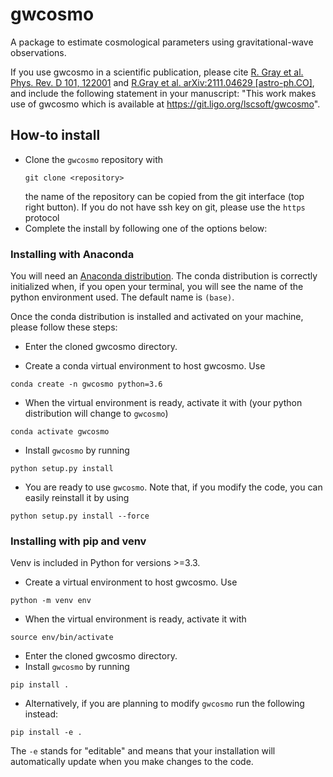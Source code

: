 # gwcosmo

A package to estimate cosmological parameters using gravitational-wave observations. 

If you use gwcosmo in a scientific publication, please cite [R. Gray et al. Phys. Rev. D 101, 122001](https://journals.aps.org/prd/abstract/10.1103/PhysRevD.101.122001) and [R.Gray et al. arXiv:2111.04629 [astro-ph.CO]](https://arxiv.org/abs/2111.04629), and include the following statement in your manuscript: "This work makes use of gwcosmo which is available at https://git.ligo.org/lscsoft/gwcosmo".

## How-to install

* Clone the `gwcosmo` repository with 
    ```
    git clone <repository>
    ```
    the name of the repository can be copied from the git interface (top right button). If you do not have ssh key on git, please use the `https` protocol
* Complete the install by following one of the options below:

### Installing with Anaconda

You will need an [Anaconda distribution](https://www.anaconda.com/). The conda distribution is correctly initialized when, if you open your terminal, you will see the name of the python environment used. The default name is `(base)`.

Once the conda distribution is installed and activated on your machine, please follow these steps:

* Enter the cloned gwcosmo directory.

* Create a conda virtual environment to host gwcosmo. Use
```
conda create -n gwcosmo python=3.6
```
* When the virtual environment is ready, activate it with (your python distribution will change to `gwcosmo`)
```
conda activate gwcosmo
```
* Install `gwcosmo` by running 
```
python setup.py install
```
* You are ready to use `gwcosmo`. Note that, if you modify the code, you can easily reinstall it by using
```
python setup.py install --force
```

### Installing with pip and venv

Venv is included in Python for versions >=3.3.

* Create a virtual environment to host gwcosmo. Use
```
python -m venv env
```
* When the virtual environment is ready, activate it with
```
source env/bin/activate
```
* Enter the cloned gwcosmo directory.
* Install `gwcosmo` by running 
```
pip install .
```
* Alternatively, if you are planning to modify `gwcosmo` run the following instead:
```
pip install -e .
```
The `-e` stands for "editable" and means that your installation will automatically update when you make changes to the code.
